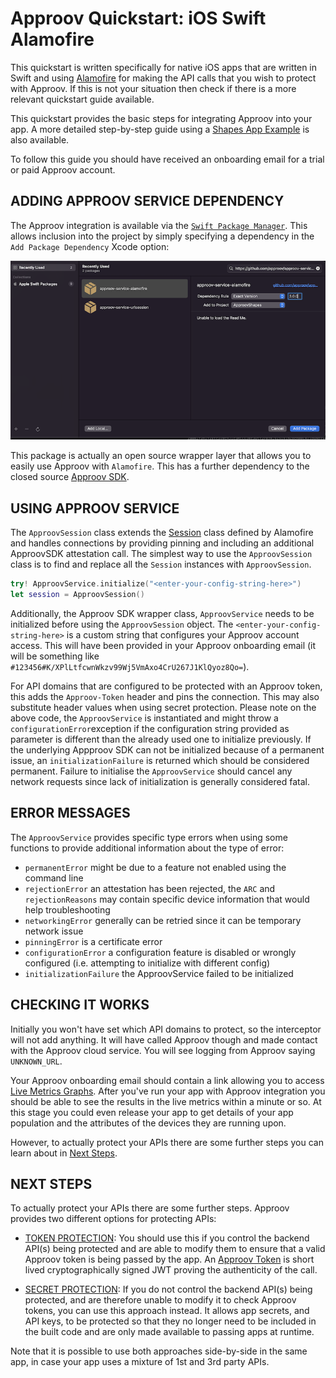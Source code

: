 # Approov Quickstart: iOS Swift Alamofire
 
This quickstart is written specifically for native iOS apps that are written in Swift and using [Alamofire](https://github.com/Alamofire/Alamofire) for making the API calls that you wish to protect with Approov. If this is not your situation then check if there is a more relevant quickstart guide available.
 
This quickstart provides the basic steps for integrating Approov into your app. A more detailed step-by-step guide using a [Shapes App Example](https://github.com/approov/quickstart-ios-swift-alamofire/blob/master/SHAPES-EXAMPLE.md) is also available.
 
To follow this guide you should have received an onboarding email for a trial or paid Approov account.
 
## ADDING APPROOV SERVICE DEPENDENCY
The Approov integration is available via the [`Swift Package Manager`](https://developer.apple.com/documentation/swift_packages/adding_package_dependencies_to_your_app). This allows inclusion into the project by simply specifying a dependency in the `Add Package Dependency` Xcode option:
 
![Add Package Dependency](readme-images/add-package-repository.png)
 
This package is actually an open source wrapper layer that allows you to easily use Approov with `Alamofire`. This has a further dependency to the closed source [Approov SDK](https://github.com/approov/approov-ios-sdk).
 
## USING APPROOV SERVICE
The `ApproovSession` class extends the [Session](https://alamofire.github.io/Alamofire/Classes/Session.html) class defined by Alamofire and handles connections by providing pinning and including an additional ApproovSDK attestation call. The simplest way to use the `ApproovSession` class is to find and replace all the `Session` instances with `ApproovSession`.
 
```swift
try! ApproovService.initialize("<enter-your-config-string-here>")
let session = ApproovSession()
```
 
Additionally, the Approov SDK wrapper class, `ApproovService` needs to be initialized before using the `ApproovSession` object. The `<enter-your-config-string-here>` is a custom string that configures your Approov account access. This will have been provided in your Approov onboarding email (it will be something like `#123456#K/XPlLtfcwnWkzv99Wj5VmAxo4CrU267J1KlQyoz8Qo=`).
 
For API domains that are configured to be protected with an Approov token, this adds the `Approov-Token` header and pins the connection. This may also substitute header values when using secret protection.
Please note on the above code, the `ApproovService` is instantiated and might throw a `configurationError`exception if the configuration string provided as parameter is different than the already used one to initialize previously. If the underlying Appproov SDK can not be initialized because of a permanent issue, an `initializationFailure` is returned which should be considered permanent. Failure to initialise the `ApproovService` should cancel any network requests since lack of initialization is generally considered fatal.
 
 
## ERROR MESSAGES
The `ApproovService` provides specific type errors when using some functions to provide additional information about the type of error:
 
* `permanentError` might be due to a feature not enabled using the command line
* `rejectionError` an attestation has been rejected, the `ARC` and `rejectionReasons` may contain specific device information that would help troubleshooting
* `networkingError` generally can be retried since it can be temporary network issue
* `pinningError` is a certificate error
* `configurationError` a configuration feature is disabled or wrongly configured (i.e. attempting to initialize with different config)
* `initializationFailure` the ApproovService failed to be initialized
 
## CHECKING IT WORKS
Initially you won't have set which API domains to protect, so the interceptor will not add anything. It will have called Approov though and made contact with the Approov cloud service. You will see logging from Approov saying `UNKNOWN_URL`.
 
Your Approov onboarding email should contain a link allowing you to access [Live Metrics Graphs](https://approov.io/docs/latest/approov-usage-documentation/#metrics-graphs). After you've run your app with Approov integration you should be able to see the results in the live metrics within a minute or so. At this stage you could even release your app to get details of your app population and the attributes of the devices they are running upon.
 
However, to actually protect your APIs there are some further steps you can learn about in [Next Steps](https://github.com/approov/quickstart-ios-swift-alamofire/blob/master/NEXT-STEPS.md).
 
## NEXT STEPS
To actually protect your APIs there are some further steps. Approov provides two different options for protecting APIs:
 
* [TOKEN PROTECTION](https://github.com/approov/quickstart-ios-swift-alamofire/blob/master/TOKEN-PROTECTION.md): You should use this if you control the backend API(s) being protected and are able to modify them to ensure that a valid Approov token is being passed by the app. An [Approov Token](https://approov.io/docs/latest/approov-usage-documentation/#approov-tokens) is short lived cryptographically signed JWT proving the authenticity of the call.
 
* [SECRET PROTECTION](https://github.com/approov/quickstart-ios-swift-alamofire/blob/master/SECRET-PROTECTION.md): If you do not control the backend API(s) being protected, and are therefore unable to modify it to check Approov tokens, you can use this approach instead. It allows app secrets, and API keys, to be protected so that they no longer need to be included in the built code and are only made available to passing apps at runtime.
 
Note that it is possible to use both approaches side-by-side in the same app, in case your app uses a mixture of 1st and 3rd party APIs.

